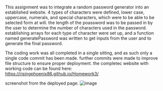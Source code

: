 This assignment was to integrate a random password generator into an established website.
4 types of characters were defined, lower case, uppercase, numerals, and special characters, which were to be able to be selected form at will.
the length of the poassword was to be passed in by the user to determine the number of characters used in the password.
establishing arrays for each type of character were set up, and a function named generatePassword was written to get inputs from the user and to generate the final password.

The coding work was all completed in a single sitting, and as such only a single code commit has been made.
further commits were made to improve file structure to ensure proper deployment.
the completec website with working code can be found here: https://risingphoenix86.github.io/Homework3/

screenshot from the deployed page:
![image](https://user-images.githubusercontent.com/7930889/129304883-fd0f495e-dae1-498f-b292-1e8be3073837.png)
